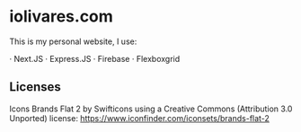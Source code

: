 # iolivares.com

This is my personal website, I use:

· Next.JS
· Express.JS
· Firebase
· Flexboxgrid
## Licenses

Icons Brands Flat 2 by Swifticons using a Creative Commons (Attribution 3.0 Unported) license: https://www.iconfinder.com/iconsets/brands-flat-2
